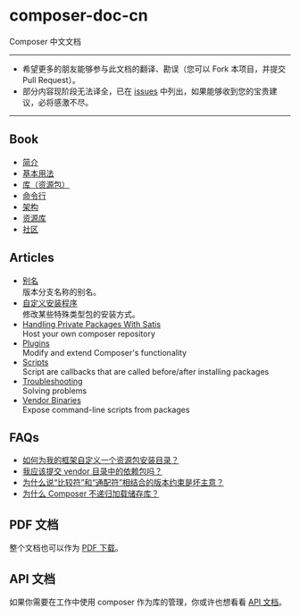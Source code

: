 composer-doc-cn
===============

Composer 中文文档

---

- 希望更多的朋友能够参与此文档的翻译、勘误（您可以 Fork 本项目，并提交 Pull Request）。
- 部分内容现阶段无法译全，已在 [issues](https://github.com/5-say/composer-doc-cn/issues) 中列出，如果能够收到您的宝贵建议，必将感激不尽。

---

## Book
- [简介](/cn-introduction/00-intro.md)
- [基本用法](/cn-introduction/01-basic-usage.md)
- [库（资源包）](/cn-introduction/02-libraries.md)
- [命令行](/cn-introduction/03-cli.md)
- [架构](/cn-introduction/04-schema.md)
- [资源库](/cn-introduction/05-repositories.md)
- [社区](/cn-introduction/06-community.md)

## Articles
- [别名](/cn-introduction/articles/aliases.md)  
版本分支名称的别名。
- [自定义安装程序](/cn-introduction/articles/custom-installers.md)  
修改某些特殊类型包的安装方式。
- [Handling Private Packages With Satis](/cn-introduction/articles/handling-private-packages-with-satis.md)  
Host your own composer repository
- [Plugins](/cn-introduction/articles/plugins.md)  
Modify and extend Composer's functionality
- [Scripts](/cn-introduction/articles/scripts.md)  
Script are callbacks that are called before/after installing packages
- [Troubleshooting](/cn-introduction/articles/troubleshooting.md)  
Solving problems
- [Vendor Binaries](/cn-introduction/articles/vendor-binaries.md)  
Expose command-line scripts from packages

## FAQs

- [如何为我的框架自定义一个资源包安装目录？](/cn-introduction/faqs/how-do-i-install-a-package-to-a-custom-path-for-my-framework.md)
- [我应该提交 vendor 目录中的依赖包吗？](/cn-introduction/faqs/should-i-commit-the-dependencies-in-my-vendor-directory.md)
- [为什么说“比较符”和“通配符”相结合的版本约束是坏主意？](/cn-introduction/faqs/why-are-version-constraints-combining-comparisons-and-wildcards-a-bad-idea.md)
- [为什么 Composer 不递归加载储存库？](/cn-introduction/faqs/why-can%27t-composer-load-repositories-recursively.md)

## PDF 文档

整个文档也可以作为 [PDF 下载](http://getcomposer.org/book.pdf)。

## API 文档

如果你需要在工作中使用 composer 作为库的管理，你或许也想看看 [API 文档](http://getcomposer.org/apidoc/master/index.html)。